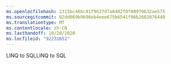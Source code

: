 ```yaml
---
ms.openlocfilehash: 2315bc46bc81f9637d7a8482f0f08970632ae575
ms.sourcegitcommit: 02dd069b9696eb4eee675b6541f86b2602076448
ms.translationtype: MT
ms.contentlocale: zh-CN
ms.lasthandoff: 10/20/2020
ms.locfileid: "92231652"
---
```

<span data-ttu-id="27a89-101">LINQ to SQL</span><span class="sxs-lookup"><span data-stu-id="27a89-101">LINQ to SQL</span></span>
